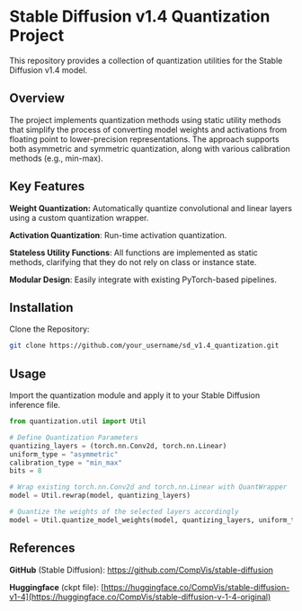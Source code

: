 # Stable Diffusion v1.4 Quantization Project

This repository provides a collection of quantization utilities for the Stable Diffusion v1.4 model.

## Overview
The project implements quantization methods using static utility methods that simplify the process of converting model weights and activations from floating point to lower-precision representations. The approach supports both asymmetric and symmetric quantization, along with various calibration methods (e.g., min-max).

## Key Features
**Weight Quantization:** Automatically quantize convolutional and linear layers using a custom quantization wrapper.

**Activation Quantization**: Run-time activation quantization.

**Stateless Utility Functions**: All functions are implemented as static methods, clarifying that they do not rely on class or instance state.

**Modular Design**: Easily integrate with existing PyTorch-based pipelines.

## Installation
Clone the Repository:

```bash
git clone https://github.com/your_username/sd_v1.4_quantization.git
```

## Usage
Import the quantization module and apply it to your Stable Diffusion inference file.

```python
from quantization.util import Util

# Define Quantization Parameters
quantizing_layers = (torch.nn.Conv2d, torch.nn.Linear)
uniform_type = "asymmetric"
calibration_type = "min_max"
bits = 8

# Wrap existing torch.nn.Conv2d and torch.nn.Linear with QuantWrapper
model = Util.rewrap(model, quantizing_layers)

# Quantize the weights of the selected layers accordingly
model = Util.quantize_model_weights(model, quantizing_layers, uniform_type, calibration_type, bits)
```

## References
**GitHub** (Stable Diffusion):
https://github.com/CompVis/stable-diffusion

**Huggingface** (ckpt file):
[https://huggingface.co/CompVis/stable-diffusion-v1-4](https://huggingface.co/CompVis/stable-diffusion-v-1-4-original)
